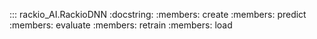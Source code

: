 ::: rackio_AI.RackioDNN
    :docstring:
    :members: create
    :members: predict
    :members: evaluate
    :members: retrain
    :members: load
